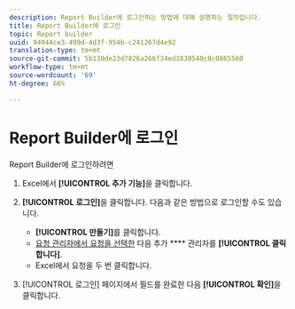 ```yaml
---
description: Report Builder에 로그인하는 방법에 대해 설명하는 절차입니다.
title: Report Builder에 로그인
topic: Report builder
uuid: 94944ce3-499d-4d3f-954b-c241267d4e92
translation-type: tm+mt
source-git-commit: 5b130de23d7826a266f34ed1830540c8c0865560
workflow-type: tm+mt
source-wordcount: '69'
ht-degree: 66%

---
```



# Report Builder에 로그인

Report Builder에 로그인하려면

1. Excel에서 **[!UICONTROL 추가 기능]**&#x200B;을 클릭합니다.
1. **[!UICONTROL 로그인]**&#x200B;을 클릭합니다. 다음과 같은 방법으로 로그인할 수도 있습니다.

   * **[!UICONTROL 만들기]**&#x200B;를 클릭합니다.
   * [요청 관리자에서 요청을 선택한](/help/analyze/report-builder/manage-requests/r-arb-manage-requests.md) 다음 추가  **** 관리자를  **[!UICONTROL 클릭합니다]**.
   * Excel에서 요청을 두 번 클릭합니다.

1. [!UICONTROL 로그인] 페이지에서 필드를 완료한 다음 **[!UICONTROL 확인]**&#x200B;을 클릭합니다.
